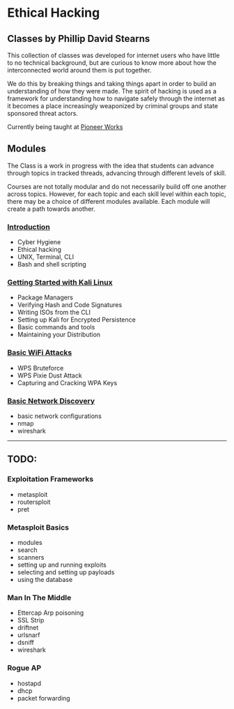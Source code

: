 # Ethical Hacking

## Classes by Phillip David Stearns

This collection of classes was developed for internet users who have little to no technical background, but are curious to know more about how the interconnected world around them is put together.

We do this by breaking things and taking things apart in order to build an understanding of how they were made. The spirit of hacking is used as a framework for understanding how to navigate safely through the internet as it becomes a place increasingly weaponized by criminal groups and state sponsored threat actors.

Currently being taught at [Pioneer Works](https://pioneerworks.org/classes)

## Modules

The Class is a work in progress with the idea that students can advance through topics in tracked threads, advancing through different levels of skill. 

Courses are not totally modular and do not necessarily build off one another across topics. However, for each topic and each skill level within each topic, there may be a choice of different modules available. Each module will create a path towards another.

### [Introduction](module-01/module-01-notes.md)

* Cyber Hygiene
* Ethical hacking
* UNIX, Terminal, CLI
* Bash and shell scripting

### [Getting Started with Kali Linux](module-02/module-02-notes-update.md)

* Package Managers
* Verifying Hash and Code Signatures
* Writing ISOs from the CLI
* Setting up Kali for Encrypted Persistence
* Basic commands and tools
* Maintaining your Distribution

### [Basic WiFi Attacks](./module-03/module-03-notes.md)

* WPS Bruteforce
* WPS Pixie Dust Attack
* Capturing and Cracking WPA Keys

### [Basic Network Discovery](./module-04/module-04-notes.md)

* basic network configurations
* nmap
* wireshark

---

## TODO:

### Exploitation Frameworks

* metasploit
* routersploit
* pret

### Metasploit Basics

* modules
* search
* scanners
* setting up and running exploits
* selecting and setting up payloads
* using the database

### Man In The Middle

* Ettercap Arp poisoning
* SSL Strip
* driftnet
* urlsnarf
* dsniff
* wireshark

### Rogue AP

* hostapd
* dhcp
* packet forwarding
